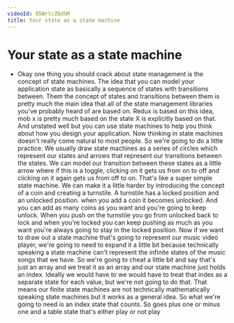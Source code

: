 ```yaml
---
videoId: 05WrtcZOdhM
title: Your state as a state machine
---
```


# Your state as a state machine

- Okay one thing you should crack about state management is the concept of state machines. The idea that you can model your application state as basically a sequence of states with transitions between. Them the concept of states and transitions between them is pretty much the main idea that all of the state management libraries you've probably heard of are based on. Redux is based on this idea, mob x is pretty much based on the state X is explicitly based on that. And unstated well but you can use state machines to help you think about how you design your application. Now thinking in state machines doesn't really come natural to most people. So we're going to do a little practice. We usually draw state machines as a series of circles which represent our states and arrows that represent our transitions between the states. We can model our transition between these states as a little arrow where if this is a toggle, clicking on it gets us from on to off and clicking on it again gets us from off to on. That's like a super simple state machine. We can make it a little harder by introducing the concept of a coin and creating a turnstile. A turnstile has a locked position and an unlocked position. when you add a coin it becomes unlocked. And you can add as many coins as you want and you're going to keep unlock. When you push on the turnstile you go from unlocked back to lock and when you're locked you can keep pushing as much as you want you're always going to stay in the locked position. Now if we want to draw out a state machine that's going to represent our music video player, we're going to need to expand it a little bit because technically speaking a state machine can't represent the infinite states of the music songs that we have. So we're going to cheat a little bit and say that's just an array and we treat it as an array and our state machine just holds an index. Ideally we would have to we would have to treat that index as a separate state for each value, but we're not going to do that. That means our finite state machines are not technically mathematically speaking state machines but it works as a general idea. So what we're going to need is an index state that counts. So goes plus one or minus one and a table state that's either play or not play
